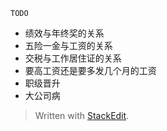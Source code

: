 `TODO`

*	绩效与年终奖的关系
*	五险一金与工资的关系
*	交税与工作居住证的关系
*	要高工资还是要多发几个月的工资
*	职级晋升
*	大公司病


> Written with [StackEdit](https://stackedit.io/).